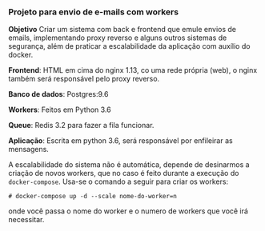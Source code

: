 ### Projeto para envio de e-mails com workers

**Objetivo**
Criar um sistema com back e frontend que emule envios de emails, implementando proxy reverso e alguns outros sistemas de segurança, além de praticar a escalabilidade da aplicação com auxílio do docker.

**Frontend**: HTML em cima do nginx 1.13, co uma rede própria (web), o nginx também será responsável pelo proxy reverso.

**Banco de dados**: Postgres:9.6

**Workers**: Feitos em Python 3.6

**Queue**: Redis 3.2 para fazer a fila funcionar.

**Aplicação**: Escrita em python 3.6, será responsável por enfileirar as mensagens.

A escalabilidade do sistema não é automática, depende de desinarmos a criação de novos workers, que no caso é feito durante a execução do `docker-compose`. Usa-se o comando a seguir para criar os workers:

```
# docker-compose up -d --scale nome-do-worker=n
```
onde você passa o nome do worker e o numero de workers que você irá necessitar.